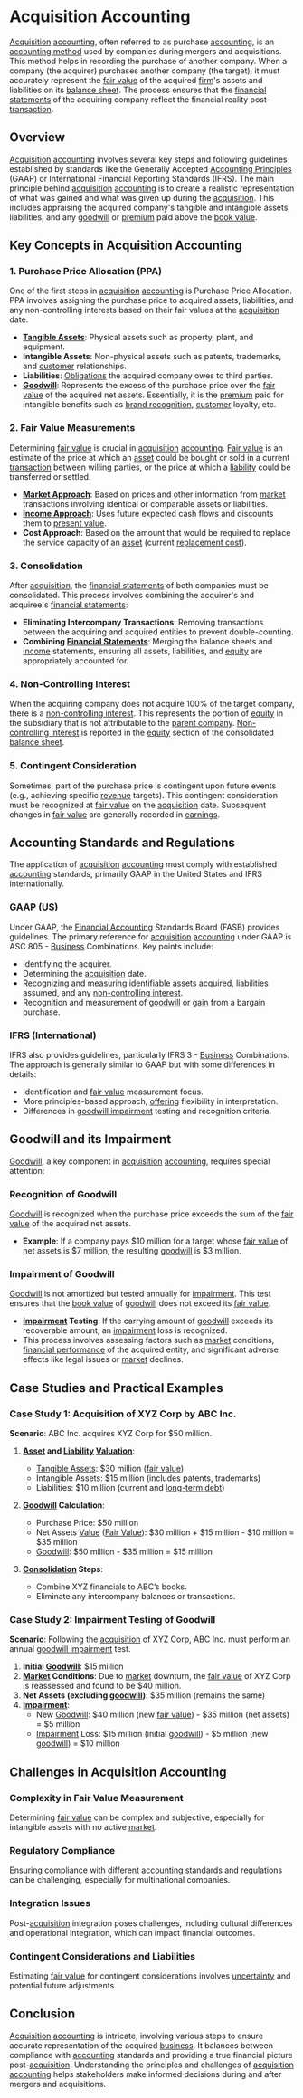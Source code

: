 # Acquisition Accounting

[Acquisition](../a/acquisition.md) [accounting](../a/accounting.md), often referred to as purchase [accounting](../a/accounting.md), is an [accounting method](../a/accounting_method.md) used by companies during mergers and acquisitions. This method helps in recording the purchase of another company. When a company (the acquirer) purchases another company (the target), it must accurately represent the [fair value](../f/fair_value.md) of the acquired [firm](../f/firm.md)'s assets and liabilities on its [balance sheet](../b/balance_sheet.md). The process ensures that the [financial statements](../f/financial_statements.md) of the acquiring company reflect the financial reality post-[transaction](../t/transaction.md).

## Overview

[Acquisition](../a/acquisition.md) [accounting](../a/accounting.md) involves several key steps and following guidelines established by standards like the Generally Accepted [Accounting Principles](../a/accounting_principles.md) (GAAP) or International Financial Reporting Standards (IFRS). The main principle behind [acquisition](../a/acquisition.md) [accounting](../a/accounting.md) is to create a realistic representation of what was gained and what was given up during the [acquisition](../a/acquisition.md). This includes appraising the acquired company's tangible and intangible assets, liabilities, and any [goodwill](../g/goodwill.md) or [premium](../p/premium.md) paid above the [book value](../b/book_value.md).

## Key Concepts in Acquisition Accounting

### 1. **Purchase Price Allocation (PPA)**

One of the first steps in [acquisition](../a/acquisition.md) [accounting](../a/accounting.md) is Purchase Price Allocation. PPA involves assigning the purchase price to acquired assets, liabilities, and any non-controlling interests based on their fair values at the [acquisition](../a/acquisition.md) date.

- **[Tangible Assets](../t/tangible_asset.md)**: Physical assets such as property, plant, and equipment.
- **Intangible Assets**: Non-physical assets such as patents, trademarks, and [customer](../c/customer.md) relationships.
- **Liabilities**: [Obligations](../o/obligation.md) the acquired company owes to third parties.
- **[Goodwill](../g/goodwill.md)**: Represents the excess of the purchase price over the [fair value](../f/fair_value.md) of the acquired net assets. Essentially, it is the [premium](../p/premium.md) paid for intangible benefits such as [brand recognition](../b/brand_recognition.md), [customer](../c/customer.md) loyalty, etc.

### 2. **Fair Value Measurements**

Determining [fair value](../f/fair_value.md) is crucial in [acquisition](../a/acquisition.md) [accounting](../a/accounting.md). [Fair value](../f/fair_value.md) is an estimate of the price at which an [asset](../a/asset.md) could be bought or sold in a current [transaction](../t/transaction.md) between willing parties, or the price at which a [liability](../l/liability.md) could be transferred or settled.

- **[Market Approach](../m/market_approach.md)**: Based on prices and other information from [market](../m/market.md) transactions involving identical or comparable assets or liabilities.
- **[Income Approach](../i/income_approach.md)**: Uses future expected cash flows and discounts them to [present value](../p/present_value.md).
- **Cost Approach**: Based on the amount that would be required to replace the service capacity of an [asset](../a/asset.md) (current [replacement cost](../r/replacement_cost.md)).

### 3. **Consolidation**

After [acquisition](../a/acquisition.md), the [financial statements](../f/financial_statements.md) of both companies must be consolidated. This process involves combining the acquirer's and acquiree's [financial statements](../f/financial_statements.md):

- **Eliminating Intercompany Transactions**: Removing transactions between the acquiring and acquired entities to prevent double-counting.
- **Combining [Financial Statements](../f/financial_statements.md)**: Merging the balance sheets and [income](../i/income.md) statements, ensuring all assets, liabilities, and [equity](../e/equity.md) are appropriately accounted for.

### 4. **Non-Controlling Interest**

When the acquiring company does not acquire 100% of the target company, there is a [non-controlling interest](../n/non-controlling_interest.md). This represents the portion of [equity](../e/equity.md) in the subsidiary that is not attributable to the [parent company](../p/parent_company.md). [Non-controlling interest](../n/non-controlling_interest.md) is reported in the [equity](../e/equity.md) section of the consolidated [balance sheet](../b/balance_sheet.md).

### 5. **Contingent Consideration**

Sometimes, part of the purchase price is contingent upon future events (e.g., achieving specific [revenue](../r/revenue.md) targets). This contingent consideration must be recognized at [fair value](../f/fair_value.md) on the [acquisition](../a/acquisition.md) date. Subsequent changes in [fair value](../f/fair_value.md) are generally recorded in [earnings](../e/earnings.md).

## Accounting Standards and Regulations

The application of [acquisition](../a/acquisition.md) [accounting](../a/accounting.md) must comply with established [accounting](../a/accounting.md) standards, primarily GAAP in the United States and IFRS internationally.

### GAAP (US)

Under GAAP, the [Financial Accounting](../f/financial_accounting.md) Standards Board (FASB) provides guidelines. The primary reference for [acquisition](../a/acquisition.md) [accounting](../a/accounting.md) under GAAP is ASC 805 - [Business](../b/business.md) Combinations. Key points include:

- Identifying the acquirer.
- Determining the [acquisition](../a/acquisition.md) date.
- Recognizing and measuring identifiable assets acquired, liabilities assumed, and any [non-controlling interest](../n/non-controlling_interest.md).
- Recognition and measurement of [goodwill](../g/goodwill.md) or [gain](../g/gain.md) from a bargain purchase.

### IFRS (International)

IFRS also provides guidelines, particularly IFRS 3 - [Business](../b/business.md) Combinations. The approach is generally similar to GAAP but with some differences in details:

- Identification and [fair value](../f/fair_value.md) measurement focus.
- More principles-based approach, [offering](../o/offering.md) flexibility in interpretation.
- Differences in [goodwill impairment](../g/goodwill_impairment.md) testing and recognition criteria.

## Goodwill and its Impairment

[Goodwill](../g/goodwill.md), a key component in [acquisition](../a/acquisition.md) [accounting](../a/accounting.md), requires special attention:

### Recognition of Goodwill

[Goodwill](../g/goodwill.md) is recognized when the purchase price exceeds the sum of the [fair value](../f/fair_value.md) of the acquired net assets. 

- **Example**: If a company pays $10 million for a target whose [fair value](../f/fair_value.md) of net assets is $7 million, the resulting [goodwill](../g/goodwill.md) is $3 million.

### Impairment of Goodwill

[Goodwill](../g/goodwill.md) is not amortized but tested annually for [impairment](../i/impairment.md). This test ensures that the [book value](../b/book_value.md) of [goodwill](../g/goodwill.md) does not exceed its [fair value](../f/fair_value.md).

- **[Impairment](../i/impairment.md) Testing**: If the carrying amount of [goodwill](../g/goodwill.md) exceeds its recoverable amount, an [impairment](../i/impairment.md) loss is recognized.
- This process involves assessing factors such as [market](../m/market.md) conditions, [financial performance](../f/financial_performance.md) of the acquired entity, and significant adverse effects like legal issues or [market](../m/market.md) declines.

## Case Studies and Practical Examples

### Case Study 1: Acquisition of XYZ Corp by ABC Inc.

**Scenario**: ABC Inc. acquires XYZ Corp for $50 million.

1. **[Asset](../a/asset.md) and [Liability](../l/liability.md) [Valuation](../v/valuation.md)**:
    - [Tangible Assets](../t/tangible_asset.md): $30 million ([fair value](../f/fair_value.md))
    - Intangible Assets: $15 million (includes patents, trademarks)
    - Liabilities: $10 million (current and [long-term debt](../l/long-term_debt.md))
    
2. **[Goodwill](../g/goodwill.md) Calculation**:
    - Purchase Price: $50 million
    - Net Assets [Value](../v/value.md) ([Fair Value](../f/fair_value.md)): $30 million + $15 million - $10 million = $35 million
    - [Goodwill](../g/goodwill.md): $50 million - $35 million = $15 million

3. **[Consolidation](../c/consolidation.md) Steps**:
    - Combine XYZ financials to ABC’s books.
    - Eliminate any intercompany balances or transactions.

### Case Study 2: Impairment Testing of Goodwill

**Scenario**: Following the [acquisition](../a/acquisition.md) of XYZ Corp, ABC Inc. must perform an annual [goodwill impairment](../g/goodwill_impairment.md) test.

1. **Initial [Goodwill](../g/goodwill.md)**: $15 million
2. **[Market](../m/market.md) Conditions**: Due to [market](../m/market.md) downturn, the [fair value](../f/fair_value.md) of XYZ Corp is reassessed and found to be $40 million.
3. **Net Assets (excluding [goodwill](../g/goodwill.md))**: $35 million (remains the same)
4. **[Impairment](../i/impairment.md)**:
    - New [Goodwill](../g/goodwill.md): $40 million (new [fair value](../f/fair_value.md)) - $35 million (net assets) = $5 million
    - [Impairment](../i/impairment.md) Loss: $15 million (initial [goodwill](../g/goodwill.md)) - $5 million (new [goodwill](../g/goodwill.md)) = $10 million

## Challenges in Acquisition Accounting

### Complexity in Fair Value Measurement

Determining [fair value](../f/fair_value.md) can be complex and subjective, especially for intangible assets with no active [market](../m/market.md).

### Regulatory Compliance

Ensuring compliance with different [accounting](../a/accounting.md) standards and regulations can be challenging, especially for multinational companies.

### Integration Issues

Post-[acquisition](../a/acquisition.md) integration poses challenges, including cultural differences and operational integration, which can impact financial outcomes.

### Contingent Considerations and Liabilities

Estimating [fair value](../f/fair_value.md) for contingent considerations involves [uncertainty](../u/uncertainty_in_trading.md) and potential future adjustments.

## Conclusion

[Acquisition](../a/acquisition.md) [accounting](../a/accounting.md) is intricate, involving various steps to ensure accurate representation of the acquired [business](../b/business.md). It balances between compliance with [accounting](../a/accounting.md) standards and providing a true financial picture post-[acquisition](../a/acquisition.md). Understanding the principles and challenges of [acquisition](../a/acquisition.md) [accounting](../a/accounting.md) helps stakeholders make informed decisions during and after mergers and acquisitions.
